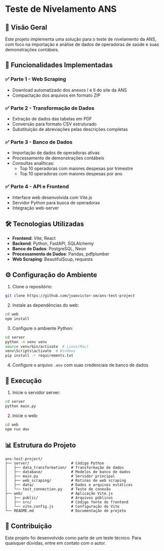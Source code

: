 # Teste de Nivelamento ANS

## 📌 Visão Geral

Este projeto implementa uma solução para o teste de nivelamento da ANS, com foco na importação e análise de dados de operadoras de saúde e suas demonstrações contábeis.

## 🚀 Funcionalidades Implementadas

### ✅ Parte 1 - Web Scraping
- Download automatizado dos anexos I e II do site da ANS
- Compactação dos arquivos em formato ZIP

### ✅ Parte 2 - Transformação de Dados
- Extração de dados das tabelas em PDF
- Conversão para formato CSV estruturado
- Substituição de abreviações pelas descrições completas

### ✅ Parte 3 - Banco de Dados
- Importação de dados de operadoras ativas
- Processamento de demonstrações contábeis
- Consultas analíticas:
  - Top 10 operadoras com maiores despesas por trimestre
  - Top 10 operadoras com maiores despesas por ano

### ✅ Parte 4 - API e Frontend
- Interface web desenvolvida com Vite.js
- Servidor Python para busca de operadoras
- Integração web-server

## 🛠️ Tecnologias Utilizadas

- **Frontend**: Vite, React
- **Backend**: Python, FastAPI, SQLAlchemy
- **Banco de Dados**: PostgreSQL, Neon
- **Processamento de Dados**: Pandas, pdfplumber
- **Web Scraping**: BeautifulSoup, requests

## ⚙️ Configuração do Ambiente

1. Clone o repositório:
```bash
git clone https://github.com/joaovictor-sm/ans-test-project
```

2. Instale as dependências do web:
```bash
cd web
npm install
```

3. Configure o ambiente Python:
```bash
cd server
python -m venv venv
source venv/bin/activate  # Linux/Mac)
venv\Scripts\activate  # Windows
pip install -r requirements.txt
```

4. Configure o arquivo `.env` com suas credenciais de banco de dados

## 🏃 Execução

1. Inicie o servidor server:
```bash
cd server
python main.py
```

2. Inicie o web:
```bash
cd web
npm run dev
```

## 📊 Estrutura do Projeto

```
ans-test-project/
├── server/                   # Código Python
│   ├── data_transformation/  # Transformação de dados
│   ├── database/             # Modelos de banco de dados
│   ├── main.py               # Servidor principal
│   ├── web_scraping/         # Rotinas de web scraping
│   ├── data/                 # Dados e arquivos estáticos
│   └── test_connection.py    # Teste de conexão
├── web/                      # Aplicação Vite.js
│   ├── public/               # Arquivos públicos
│   ├── src/                  # Código fonte do frontend
│   └── vite.config.js        # Configuração do Vite
└── README.md                 # Documentação do projeto
```

## 🤝 Contribuição

Este projeto foi desenvolvido como parte de um teste técnico. Para quaisquer dúvidas, entre em contato com o autor.
